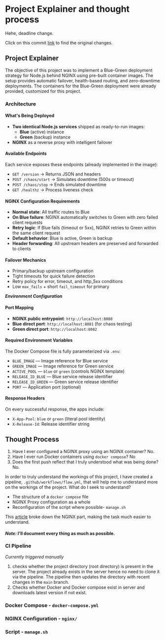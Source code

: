 # Project Explainer and thought process

Hehe, deadline change.

Click on this commit [link](https://github.com/Muturi-002/NGINX-Docker-Compose/commit/751cd659126962f286b1348c3ac8ef126f3a7909) to find the original changes.

## Project Explainer
The objective of this project was to implement a Blue-Green deployment strategy for Node.js behind NGINX using pre-built container images. The setup provides automatic failover, health-based routing, and zero-downtime deployments. The containers for the Blue-Green deployment were already provided, customized for this project.

### Architecture
#### What's Being Deployed
- **Two identical Node.js services** shipped as ready-to-run images:
  - **Blue** (active) instance
  - **Green** (backup) instance
- **NGINX** as a reverse proxy with intelligent failover

#### Available Endpoints
Each service exposes these endpoints (already implemented in the image):
- `GET /version` → Returns JSON and headers
- `POST /chaos/start` → Simulates downtime (500s or timeout)
- `POST /chaos/stop` → Ends simulated downtime
- `GET /healthz` → Process liveness check

#### NGINX Configuration Requirements
- **Normal state**: All traffic routes to Blue
- **On Blue failure**: NGINX automatically switches to Green with zero failed client requests
- **Retry logic**: If Blue fails (timeout or 5xx), NGINX retries to Green within the same client request
- **Default behavior**: Blue is active, Green is backup
- **Header forwarding**: All upstream headers are preserved and forwarded to clients

#### Failover Mechanics
- Primary/backup upstream configuration
- Tight timeouts for quick failure detection
- Retry policy for error, timeout, and http_5xx conditions
- Low `max_fails` + short `fail_timeout` for primary

***Environment Configuration***

#### Port Mapping
- **NGINX public entrypoint**: `http://localhost:8080`
- **Blue direct port**: `http://localhost:8081` (for chaos testing)
- **Green direct port**: `http://localhost:8082`

#### Required Environment Variables
The Docker Compose file is fully parameterized via `.env`:
- `BLUE_IMAGE` — Image reference for Blue service
- `GREEN_IMAGE` — Image reference for Green service
- `ACTIVE_POOL` — `blue` or `green` (controls NGINX template)
- `RELEASE_ID_BLUE` — Blue service release identifier
- `RELEASE_ID_GREEN` — Green service release identifier
- `PORT` — Application port (optional)

#### Response Headers
On every successful response, the apps include:
- `X-App-Pool`: `blue` or `green` (literal pool identity)
- `X-Release-Id`: Release identifier string


## Thought Process
1. Have I ever configured a NGINX proxy using an NGINX container? No.
2. Have I ever run Docker containers using `docker compose`? No
3. Does the first push reflect that I truly understood what was being done? No.

In order to truly understand the workings of this project, I have created a pipeline, `.github/workflows/flow.yml`, that will help me to understand more on the workings of the project. What do I seek to understand?
- The structure of a `docker compose` file
- NGINX Proxy configuration as a whole
- Reconfiguration of the script where possible- `manage.sh`

This [article](https://medium.com/@christianashedrack/building-a-zero-downtime-blue-green-deployment-with-nginx-4716f73bdec8) broke down the NGINX part, making the task much easier to understand.

#### ***Note:*** I'll document every thing as much as possible.

### CI Pipeline
*Currently triggered manually*

1. checks whether the project directory (root directory) is present in the server. The project already exists in the server hence no need to clone it via the pipeline. The pipeline then updates the directory with recent changes in the `main` branch.
2. Checks whether Docker and Docker compose exist in server and downloads latest version if not exist.

### Docker Compose - `docker-compose.yml`

### NGINX Configuration - `nginx/`

### Script - `manage.sh`



